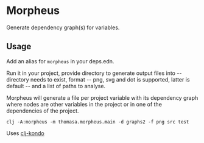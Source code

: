 # Morpheus

Generate dependency graph(s) for variables.

## Usage

Add an alias for `morpheus` in your deps.edn.

Run it in your project, provide directory to generate output files into -- directory needs to exist, format -- png, svg and dot is supported, latter is default -- and a list of paths to analyse.

Morpheus will generate a file per project variable with its dependency graph where nodes are other variables in the project or in one of the dependencies of the project.

```
clj -A:morpheus -m thomasa.morpheus.main -d graphs2 -f png src test
```

Uses [clj-kondo](https://github.com/borkdude/clj-kondo)
